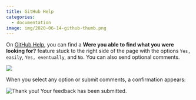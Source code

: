 ```yaml
---
title: GitHub Help
categories:
  - documentation
image: img/2020-06-14-github-thumb.png
---
```


On [GitHub Help](https://help.github.com/), you can find a **Were you able to find what you were looking for?** feature stuck to the right side of the page with the options `Yes, easily`, `Yes, eventually`, and `No`. You can also send optional comments.

![](/feedback-library/img/2020-06-14-github-1.png)

When you select any option or submit comments, a confirmation appears:

![Thank you! Your feedback has been submitted.](/feedback-library/img/2020-06-14-github-2.png)
